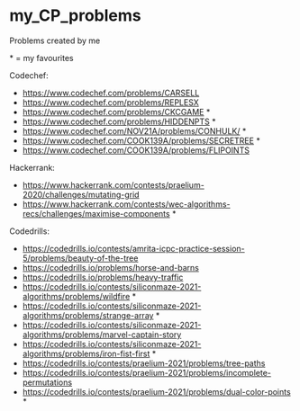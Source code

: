 # my_CP_problems
Problems created by me


\* = my favourites

Codechef:
- https://www.codechef.com/problems/CARSELL
- https://www.codechef.com/problems/REPLESX
- https://www.codechef.com/problems/CKCGAME *
- https://www.codechef.com/problems/HIDDENPTS *
- https://www.codechef.com/NOV21A/problems/CONHULK/ *
- https://www.codechef.com/COOK139A/problems/SECRETREE *
- https://www.codechef.com/COOK139A/problems/FLIPOINTS

Hackerrank: 
- https://www.hackerrank.com/contests/praelium-2020/challenges/mutating-grid
- https://www.hackerrank.com/contests/wec-algorithms-recs/challenges/maximise-components *

Codedrills:
- https://codedrills.io/contests/amrita-icpc-practice-session-5/problems/beauty-of-the-tree
- https://codedrills.io/problems/horse-and-barns
- https://codedrills.io/problems/heavy-traffic
- https://codedrills.io/contests/siliconmaze-2021-algorithms/problems/wildfire *
- https://codedrills.io/contests/siliconmaze-2021-algorithms/problems/strange-array *
- https://codedrills.io/contests/siliconmaze-2021-algorithms/problems/marvel-captain-story
- https://codedrills.io/contests/siliconmaze-2021-algorithms/problems/iron-fist-first *
- https://codedrills.io/contests/praelium-2021/problems/tree-paths 
- https://codedrills.io/contests/praelium-2021/problems/incomplete-permutations
- https://codedrills.io/contests/praelium-2021/problems/dual-color-points *
